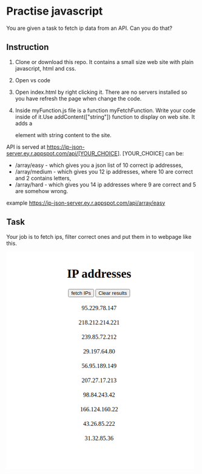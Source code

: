 # Practise javascript
You are given a task to fetch ip data from an API. Can you do that?

## Instruction
1. Clone or download this repo.
  It contains a small size web site with plain javascript, html and css.

2. Open vs code
3. Open index.html by right clicking it. There are no servers installed so you have refresh the page when change the code.
4. Inside myFunction.js file is a function myFetchFunction. Write your code inside of it.Use addContent(["string"]) function 
  to display on web site. It adds a <div> element with string content to the site.

API is served at https://ip-json-server.ey.r.appspot.com/api/[YOUR_CHOICE].
[YOUR_CHOICE] can be:
* /array/easy - which gives you a json list of 10 correct ip addresses,
* /array/medium - which gives you 12 ip addresses, where 10 are correct and 2 contains letters,
* /array/hard - which gives you 14 ip addresses where 9 are correct and 5 are somehow wrong.

example https://ip-json-server.ey.r.appspot.com/api/array/easy

## Task
Your job is to fetch ips, filter correct ones and put them in to webpage like this. 

![Alt text](images/ip-addresses.png?raw=true)
